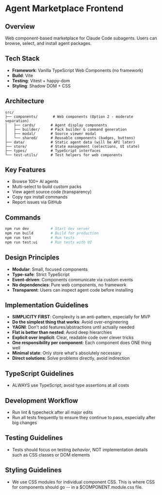 # Agent Marketplace Frontend

## Overview
Web component-based marketplace for Claude Code subagents. Users can browse, select, and install agent packages.

## Tech Stack
- **Framework**: Vanilla TypeScript Web Components (no framework)
- **Build**: Vite
- **Testing**: Vitest + happy-dom
- **Styling**: Shadow DOM + CSS

## Architecture
```
src/
├── components/       # Web components (Option 2 - moderate separation)
│   ├── cards/       # Agent display components
│   ├── builder/     # Pack builder & command generation
│   ├── modal/       # Source viewer modal
│   └── shared/      # Reusable components (badges, buttons)
├── data/            # Static agent data (will be API later)
├── store/           # State management (selections, UI state)
├── types/           # TypeScript interfaces
└── test-utils/      # Test helpers for web components
```

## Key Features
- Browse 100+ AI agents
- Multi-select to build custom packs
- View agent source code (transparency)
- Copy npx install commands
- Report issues via GitHub

## Commands
```bash
npm run dev          # Start dev server
npm run build        # Build for production
npm run test         # Run tests
npm run test:ui      # Run tests with UI
```

## Design Principles
- **Modular**: Small, focused components
- **Type-safe**: Strict TypeScript
- **Event-driven**: Components communicate via custom events
- **No dependencies**: Pure web components, no framework
- **Transparent**: Users can inspect agent code before installing

## Implementation Guidelines
- **SIMPLICITY FIRST**: Complexity is an anti-pattern, especially for MVP
- **Do the simplest thing that works**: Avoid over-engineering
- **YAGNI**: Don't add features/abstractions until actually needed
- **Flat is better than nested**: Avoid deep hierarchies
- **Explicit over implicit**: Clear, readable code over clever tricks
- **One responsibility per component**: Each component does ONE thing well
- **Minimal state**: Only store what's absolutely necessary
- **Direct solutions**: Solve problems directly, avoid indirection

## TypeScript Guidelines
- ALWAYS use TypeScript; avoid type assertions at all costs

## Development Workflow
- Run lint & typecheck after all major edits
- Run all tests frequently to ensure they continue to pass, especially after big changes

## Testing Guidelines
- Tests should focus on testing *behavior*, NOT implementation details such as CSS classes or DOM elements

## Styling Guidelines
- We use CSS modules for individual component CSS. This is where CSS for components should go -- in a $COMPONENT.module.css file.